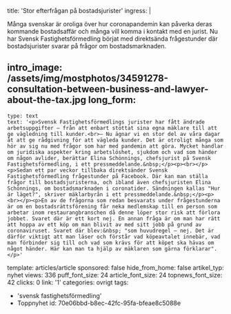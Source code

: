 title: 'Stor efterfrågan på bostadsjurister'
ingress: |
  <p>Många svenskar är oroliga över hur coronapandemin kan påverka deras kommande bostadsaffär och många vill komma i kontakt med en jurist. Nu har Svensk Fastighetsförmedling börjat med direktsända frågestunder där bostadsjurister svarar på frågor om bostadsmarknaden.
  </p>
  
intro_image: /assets/img/mostphotos/34591278-consultation-between-business-and-lawyer-about-the-tax.jpg
long_form:
  -
    type: text
    text: '<p>Svensk Fastighetsförmedlings jurister har fått ändrade arbetsuppgifter – från att enbart stöttat sina egna mäklare till att ge vägledning till kunder.<br>– Nu ägnar vi en stor del av våra dagar åt att ge rådgivning för att vägleda kunder. Det är otroligt många som hör av sig nu med frågor som har med pandemin att göra. Mycket handlar om juridiska aspekter kring arbetslöshet, sjukdom och vad som händer om någon avlider, berättar Elina Schönnings, chefsjurist på Svensk Fastighetsförmedling, i ett pressmeddelande.&nbsp;</p><p><br></p><p>Sedan ett par veckor tillbaka direktsänder Svensk Fastighetsförmedling frågestunder på Facebook. Där kan man ställa frågor till bostadsjuristerna, och ibland även chefsjuristen Elina Schönnings, om bostadsmarknaden i coronatider. Sändningen kallas "Hur är läget?", skriver mäklarbyrån i ett pressmeddelande.&nbsp;</p><p><br></p><p>En av de frågorna som redan besvarats under frågestunderna är om en bostadsrättsförening får neka medlemskap till en person som arbetar inom restaurangbranschen då denne löper stor risk att förlora jobbet. Svaret där är ett kort nej. En annan fråga är om man har rätt att hoppa av ett köp om man blivit av med sitt jobb på grund av coronaviruset. Svaret där blev:&nbsp; "som huvudregel – nej. Det är därför viktigt att man läser och förstår vad köpeavtalet innebär, vad man förbinder sig till och vad som krävs för att köpet ska hävas om något händer. Här kan man ta hjälp av mäklaren som gärna förklarar".</p>'
template: articles/article
sponsored: false
hide_from_home: false
artikel_typ: nyhet
views: 336
puff_font_size: 24
article_font_size: 24
topnews_font_size: 42
clicks: 0
link: '1'
categories: ovrigt
tags:
  - 'svensk fastighetsförmedling'
  - Toppnyhet
id: 70e06bbd-b8ec-42fc-95fa-bfeae8c5088e
